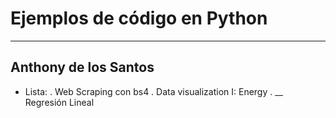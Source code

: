 
# Ejemplos de código en Python 
---
## Anthony de los Santos

- Lista: 
	. Web Scraping con bs4
	. Data visualization I: Energy
	. __ Regresión Lineal 
      
  

